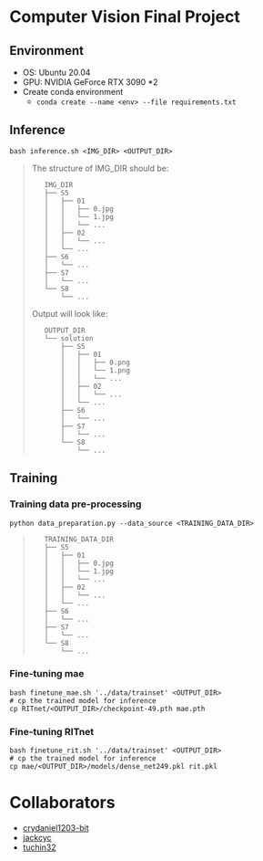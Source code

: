 # Computer Vision Final Project

## Environment
* OS: Ubuntu 20.04
* GPU: NVIDIA GeForce RTX 3090 *2
* Create conda environment
    * `conda create --name <env> --file requirements.txt`

## Inference
```bash inference.sh <IMG_DIR> <OUTPUT_DIR>```
> The structure of IMG_DIR should be:
> ```
>    IMG_DIR
>    ├── S5
>    │   ├── 01
>    │   │   ├── 0.jpg
>    │   │   └── 1.jpg
>    │   │   └── ...
>    │   ├── 02
>    │   │   └── ...
>    │   └── ...
>    ├── S6
>    │   └── ...
>    ├── S7
>    │   └── ...
>    └── S8
>        └── ...
> ```
> Output will look like:
> ```
>    OUTPUT_DIR
>    └── solution
>        ├── S5
>        │   ├── 01
>        │   │   ├── 0.png
>        │   │   └── 1.png
>        │   │   └── ...
>        │   ├── 02
>        │   │   └── ...
>        │   └── ...
>        ├── S6
>        │   └── ...
>        ├── S7
>        │   └── ...
>        └── S8
>            └── ...
> ```

## Training
### Training data pre-processing
```shell
python data_preparation.py --data_source <TRAINING_DATA_DIR>
```
> ```
>    TRAINING_DATA_DIR
>    ├── S5
>    │   ├── 01
>    │   │   ├── 0.jpg
>    │   │   └── 1.jpg
>    │   │   └── ...
>    │   ├── 02
>    │   │   └── ...
>    │   └── ...
>    ├── S6
>    │   └── ...
>    ├── S7
>    │   └── ...
>    └── S8
>        └── ...
> ```

### Fine-tuning mae
```shell
bash finetune_mae.sh '../data/trainset' <OUTPUT_DIR>
# cp the trained model for inference
cp RITnet/<OUTPUT_DIR>/checkpoint-49.pth mae.pth
```
### Fine-tuning RITnet
```shell
bash finetune_rit.sh '../data/trainset' <OUTPUT_DIR>
# cp the trained model for inference
cp mae/<OUTPUT_DIR>/models/dense_net249.pkl rit.pkl
```


# Collaborators
* [crydaniel1203-bit](https://github.com/crydaniel1203-bit)
* [jackcyc](https://github.com/jackcyc)
* [tuchin32](https://github.com/tuchin32)